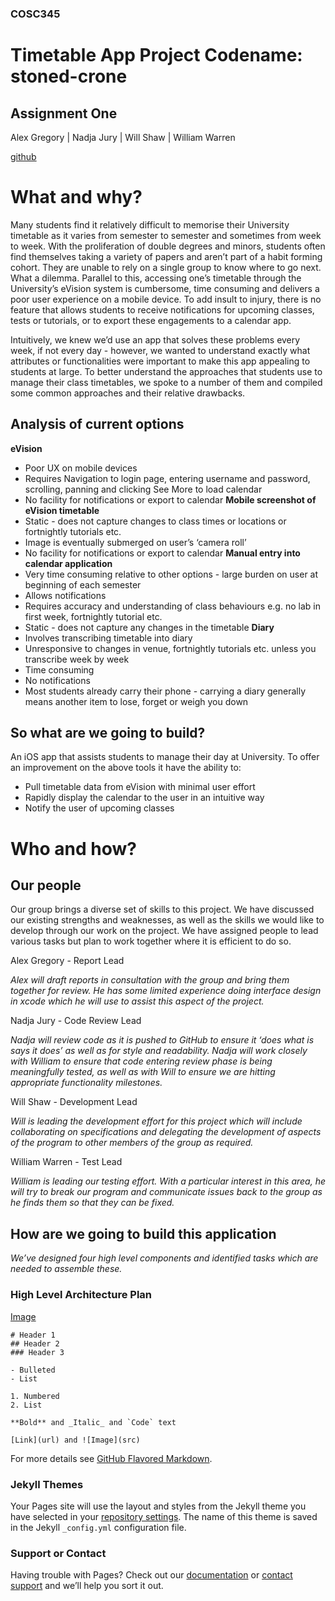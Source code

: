 ### COSC345
# Timetable App Project Codename: stoned-crone
## Assignment One

Alex Gregory | Nadja Jury | Will Shaw | William Warren

[github](github.com/noisive/stoned-crone)

# What and why?
Many students find it relatively difficult to memorise their University timetable as it varies from semester to semester and sometimes from week to week. With the proliferation of double degrees and minors, students often find themselves taking a variety of papers and aren’t part of a habit forming cohort. They are unable to rely on a single group to know where to go next. What a dilemma. Parallel to this, accessing one’s timetable through the University’s eVision system is cumbersome, time consuming and delivers a poor user experience on a mobile device. To add insult to injury, there is no feature that allows students to receive notifications for upcoming classes, tests or tutorials, or to export these engagements to a calendar app.

Intuitively, we knew we’d use an app that solves these problems every week, if not every day - however, we wanted to understand exactly what attributes or functionalities were important to make this app appealing to students at large.
To better understand the approaches that students use to manage their class timetables, we spoke to a number of them and compiled some common approaches and their relative drawbacks.

## Analysis of current options
**eVision**
- Poor UX on mobile devices
- Requires Navigation to login page, entering username and password, scrolling, panning and clicking See More to load calendar
- No facility for notifications or export to calendar
**Mobile screenshot of eVision timetable**
- Static - does not capture changes to class times or locations or fortnightly tutorials etc.
- Image is eventually submerged on user’s ‘camera roll’
- No facility for notifications or export to calendar
**Manual entry into calendar application**
- Very time consuming relative to other options - large burden on user at beginning of each semester
- Allows notifications
- Requires accuracy and understanding of class behaviours e.g. no lab in first week, fortnightly tutorial etc.
- Static - does not capture any changes in the timetable
**Diary**
- Involves transcribing timetable into diary
- Unresponsive to changes in venue, fortnightly tutorials etc. unless you transcribe week by week
- Time consuming
- No notifications
- Most students already carry their phone - carrying a diary generally means another item to lose, forget or weigh you down

## So what are we going to build?
An iOS app that assists students to manage their day at University. To offer an improvement on the above tools it have the ability to:
- Pull timetable data from eVision with minimal user effort
- Rapidly display the calendar to the user in an intuitive way
- Notify the user of upcoming classes

# Who and how?
## Our people

Our group brings a diverse set of skills to this project. We have discussed our existing strengths and weaknesses, as well as the skills we would like to develop through our work on the project. We have assigned people to lead various tasks but plan to work together where it is efficient to do so.

Alex Gregory - Report Lead

_Alex will draft reports in consultation with the group and bring them together for review. He has some limited experience doing interface design in xcode which he will use to assist this aspect of the project._

Nadja Jury - Code Review Lead

_Nadja will review code as it is pushed to GitHub to ensure it ‘does what is says it does’ as well as for style and readability. Nadja will work closely with William to ensure that code entering review phase is being meaningfully tested, as well as with Will to ensure we are hitting appropriate functionality milestones._

Will Shaw - Development Lead

_Will is leading the development effort for this project which will include collaborating on specifications and delegating the development of aspects of the program to other members of the group as required._

William Warren - Test Lead

_William is leading our testing effort. With a particular interest in this area, he will try to break our program and communicate issues back to the group as he finds them so that they can be fixed._

## How are we going to build this application
_We’ve designed four high level components and identified tasks which are needed to assemble these._
### High Level Architecture Plan
[Image](https://github.com/noisive/stoned-crone/master/img/Architecture.png)
```
# Header 1
## Header 2
### Header 3

- Bulleted
- List

1. Numbered
2. List

**Bold** and _Italic_ and `Code` text

[Link](url) and ![Image](src)
```

For more details see [GitHub Flavored Markdown](https://guides.github.com/features/mastering-markdown/).

### Jekyll Themes

Your Pages site will use the layout and styles from the Jekyll theme you have selected in your [repository settings](https://github.com/noisive/stoned-crone/settings). The name of this theme is saved in the Jekyll `_config.yml` configuration file.

### Support or Contact

Having trouble with Pages? Check out our [documentation](https://help.github.com/categories/github-pages-basics/) or [contact support](https://github.com/contact) and we’ll help you sort it out.
